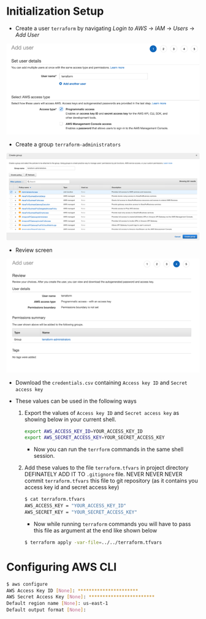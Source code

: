 # Initialization Setup

- Create a user `terraform` by navigating _Login to AWS_ ->  _IAM_ -> _Users_ -> _Add User_

![](.ReadMe_images/Add_user_screen.png)

- Create a group `terraform-administrators`

![](.ReadMe_images/group_creation_screen.png)

- Review screen

![](.ReadMe_images/review_screen.png)

- Download the `credentials.csv` containing `Access key ID` and `Secret access key`

- These values can be used in the following ways

    1) Export the values of `Access key ID` and `Secret access key` as showing below in your 
       current shell.
        
        ```bash
        export AWS_ACCESS_KEY_ID=YOUR_ACCESS_KEY_ID
        export AWS_SECRET_ACCESS_KEY=YOUR_SECRET_ACCESS_KEY
        ```
        
        - Now you can run the `terrform` commands in the same shell session.
        
     2) Add these values to the file `terraform.tfvars` in project directory DEFINATELY ADD IT TO `.gitignore` 
        file. NEVER NEVER NEVER commit `terraform.tfvars` this file to git repository (as it contains you access
        key id and secret access key)
        
        ```bash
        $ cat terraform.tfvars           
        AWS_ACCESS_KEY = "YOUR_ACCESS_KEY_ID"
        AWS_SECRET_KEY = "YOUR_SECRET_ACCESS_KEY"      
        ```
        
        - Now while running `terraform` commands you will have to pass this file as argument at the end like 
        shown below
        ```bash
        $ terraform apply -var-file=../../terraform.tfvars
        ```
        
        
# Configuring AWS CLI

```bash
$ aws configure                                
AWS Access Key ID [None]: **********************
AWS Secret Access Key [None]: ************************
Default region name [None]: us-east-1
Default output format [None]: 
```